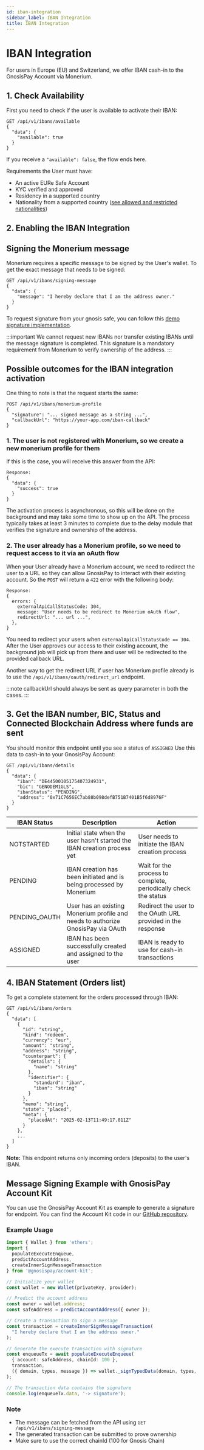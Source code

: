 ```yaml
---
id: iban-integration
sidebar_label: IBAN Integration
title: IBAN Integration
---
```


# IBAN Integration

For users in Europe (EU) and Switzerland, we offer IBAN cash-in to the GnosisPay Account via Monerium.

## 1. Check Availability

First you need to check if the user is available to activate their IBAN:

```tsx
GET /api/v1/ibans/available
{
  "data": {
    "available": true
  }
}
```

If you receive a `"available": false`, the flow ends here.

Requirements the User must have:

- An active EURe Safe Account
- KYC verified and approved
- Residency in a supported country
- Nationality from a supported country ([see allowed and restricted nationalities](https://help.gnosispay.com/en/articles/9795352-nationalities-allowed-and-restricted-for-the-iban-feature))

## 2. Enabling the IBAN Integration

## Signing the Monerium message

Monerium requires a specific message to be signed by the User's wallet.
To get the exact message that needs to be signed:

```tsx
GET /api/v1/ibans/signing-message
{
  "data": {
    "message": "I hereby declare that I am the address owner."
  }
}
```
To request signature from your gnosis safe, you can follow this [demo signature implementation](#message-signing-example-with-gnosispay-account-kit).

:::important
We cannot request new IBANs nor transfer existing IBANs until the message signature is completed. This signature is a mandatory requirement from Monerium to verify ownership of the address.
:::

## Possible outcomes for the IBAN integration activation

One thing to note is that the request starts the same:

```tsx
POST /api/v1/ibans/monerium-profile
{
  "signature": "... signed message as a string ...",
  "callbackUrl": "https://your-app.com/iban-callback"
}
```

### 1. The user is not registered with Monerium, so we create a new monerium profile for them

If this is the case, you will receive this answer from the API:

```tsx
Response:
{
  "data": {
    "success": true
  }
}
```
The activation process is asynchronous, so this will be done on the background and may take some time to show up on the API. The process typically takes at least 3 minutes to complete due to the delay module that verifies the signature and ownership of the address.

### 2. The user already has a Monerium profile, so we need to request access to it via an oAuth flow

When your User already have a Monerium account, we need to redirect the user to a URL so they can allow GnosisPay to interact with
their existing account. So the `POST` will return a `422` error with the following body:

```tsx
Response:
{
  errors: {
    externalApiCallStatusCode: 304,
    message: "User needs to be redirect to Monerium oAuth flow",
    redirectUrl: "... url ...",
  },
}
```

You need to redirect your users when `externalApiCallStatusCode == 304`.
After the User approves our access to their existing account, the background job will pick up from there and user will be redirected to the provided callback URL.

Another way to get the redirect URL if user has Monerium profile already is to use the `/api/v1/ibans/oauth/redirect_url` endpoint.

:::note
callbackUrl should always be sent as query parameter in both the cases.
:::

## 3. Get the IBAN number, BIC, Status and Connected Blockchain Address where funds are sent

You should monitor this endpoint until you see a status of `ASSIGNED`
Use this data to cash-in to your GnosisPay Account:
```tsx
GET /api/v1/ibans/details
{
  "data": {
    "iban": "DE44500105175407324931",
    "bic": "GENODEM1GLS",
    "ibanStatus": "PENDING",
    "address": "0x71C7656EC7ab88b098defB751B7401B5f6d8976F"
  }
}
```

| IBAN Status | Description | Action |
| ------------- | -------------- | -------------- |
| NOTSTARTED | Initial state when the user hasn't started the IBAN creation process yet | User needs to initiate the IBAN creation process |
| PENDING | IBAN creation has been initiated and is being processed by Monerium | Wait for the process to complete, periodically check the status |
| PENDING_OAUTH | User has an existing Monerium profile and needs to authorize GnosisPay via OAuth | Redirect the user to the OAuth URL provided in the response |
| ASSIGNED | IBAN has been successfully created and assigned to the user | IBAN is ready to use for cash-in transactions |


## 4. IBAN Statement (Orders list)

To get a complete statement for the orders processed through IBAN:

```tsx
GET /api/v1/ibans/orders
{
  "data": [
    {
      "id": "string",
      "kind": "redeem",
      "currency": "eur",
      "amount": "string",
      "address": "string",
      "counterpart": {
        "details": {
          "name": "string"
        },
        "identifier": {
          "standard": "iban",
          "iban": "string"
        }
      },
      "memo": "string",
      "state": "placed",
      "meta": {
        "placedAt": "2025-02-13T11:49:17.011Z"
      }
    },
    ...
  ]
}
```

**Note:** This endpoint returns only incoming orders (deposits) to the user's IBAN.

## Message Signing Example with GnosisPay Account Kit

You can use the GnosisPay Account Kit as example to generate a signature for endpoint.
You can find the Account Kit code in our [GitHub repository](https://github.com/gnosispay/account-kit/).

### Example Usage

```typescript
import { Wallet } from 'ethers';
import {
  populateExecuteEnqueue,
  predictAccountAddress,
  createInnerSignMessageTransaction
} from '@gnosispay/account-kit';

// Initialize your wallet
const wallet = new Wallet(privateKey, provider);

// Predict the account address
const owner = wallet.address;
const safeAddress = predictAccountAddress({ owner });

// Create a transaction to sign a message
const transaction = createInnerSignMessageTransaction(
  "I hereby declare that I am the address owner."
);

// Generate the execute transaction with signature
const enqueueTx = await populateExecuteEnqueue(
  { account: safeAddress, chainId: 100 },
  transaction,
  ({ domain, types, message }) => wallet._signTypedData(domain, types, message)
);

// The transaction data contains the signature
console.log(enqueueTx.data, '-> signature');
```

### Note
- The message can be fetched from the API using `GET /api/v1/ibans/signing-message`
- The generated transaction can be submitted to prove ownership
- Make sure to use the correct chainId (100 for Gnosis Chain)
